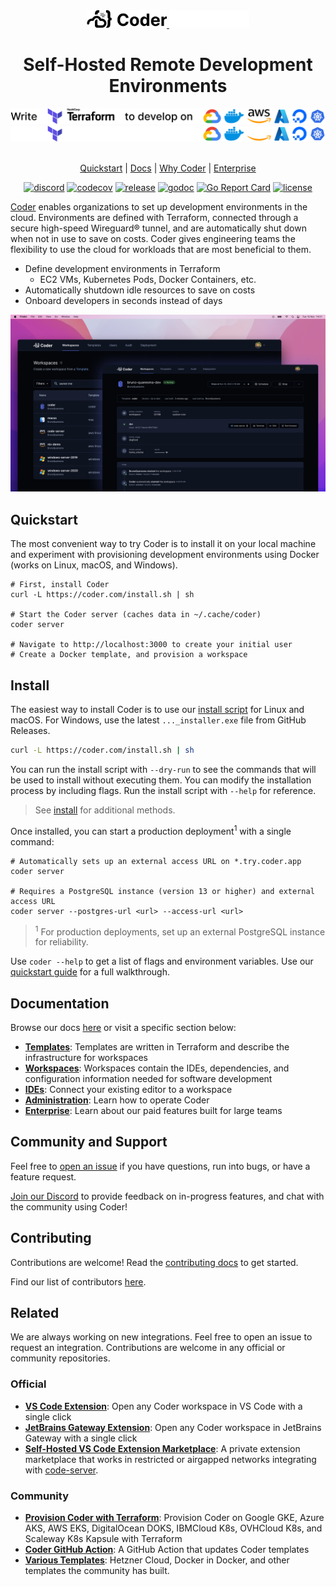 <div align="center">
  <a href="https://coder.com#gh-light-mode-only">
    <img src="./docs/images/logo-black.png" style="width: 128px">
  </a>
  <a href="https://coder.com#gh-dark-mode-only">
    <img src="./docs/images/logo-white.png" style="width: 128px">
  </a>

  <h1>
  Self-Hosted Remote Development Environments
  </h1>

  <a href="https://coder.com#gh-light-mode-only">
    <img src="./docs/images/banner-black.png" style="width: 650px">
  </a>
  <a href="https://coder.com#gh-dark-mode-only">
    <img src="./docs/images/banner-white.png" style="width: 650px">
  </a>

  <br>
  <br>

[Quickstart](#quickstart) | [Docs](https://coder.com/docs) | [Why Coder](https://coder.com/why) | [Enterprise](https://coder.com/docs/v2/latest/enterprise)

[![discord](https://img.shields.io/discord/747933592273027093?label=discord)](https://discord.gg/coder)
[![codecov](https://codecov.io/gh/coder/coder/branch/main/graph/badge.svg?token=TNLW3OAP6G)](https://codecov.io/gh/coder/coder)
[![release](https://img.shields.io/github/v/release/coder/coder)](https://github.com/coder/coder/releases)
[![godoc](https://pkg.go.dev/badge/github.com/coder/coder.svg)](https://pkg.go.dev/github.com/coder/coder)
[![Go Report Card](https://goreportcard.com/badge/github.com/coder/coder)](https://goreportcard.com/report/github.com/coder/coder)
[![license](https://img.shields.io/github/license/coder/coder)](./LICENSE)

</div>

[Coder](https://coder.com) enables organizations to set up development environments in the cloud. Environments are defined with Terraform, connected through a secure high-speed Wireguard® tunnel, and are automatically shut down when not in use to save on costs. Coder gives engineering teams the flexibility to use the cloud for workloads that are most beneficial to them.

- Define development environments in Terraform
  - EC2 VMs, Kubernetes Pods, Docker Containers, etc.
- Automatically shutdown idle resources to save on costs
- Onboard developers in seconds instead of days

<p align="center">
  <img src="./docs/images/hero-image.png">
</p>

## Quickstart

The most convenient way to try Coder is to install it on your local machine and experiment with provisioning development environments using Docker (works on Linux, macOS, and Windows).

```
# First, install Coder
curl -L https://coder.com/install.sh | sh

# Start the Coder server (caches data in ~/.cache/coder)
coder server

# Navigate to http://localhost:3000 to create your initial user
# Create a Docker template, and provision a workspace
```

## Install

The easiest way to install Coder is to use our
[install script](https://github.com/coder/coder/blob/main/install.sh) for Linux
and macOS. For Windows, use the latest `..._installer.exe` file from GitHub
Releases.

```bash
curl -L https://coder.com/install.sh | sh
```

You can run the install script with `--dry-run` to see the commands that will be used to install without executing them. You can modify the installation process by including flags. Run the install script with `--help` for reference.

> See [install](docs/install) for additional methods.

Once installed, you can start a production deployment<sup>1</sup> with a single command:

```shell
# Automatically sets up an external access URL on *.try.coder.app
coder server

# Requires a PostgreSQL instance (version 13 or higher) and external access URL
coder server --postgres-url <url> --access-url <url>
```

> <sup>1</sup> For production deployments, set up an external PostgreSQL instance for reliability.

Use `coder --help` to get a list of flags and environment variables. Use our [quickstart guide](https://coder.com/docs/v2/latest/quickstart) for a full walkthrough.

## Documentation

Browse our docs [here](https://coder.com/docs/v2) or visit a specific section below:

- [**Templates**](https://coder.com/docs/v2/latest/templates): Templates are written in Terraform and describe the infrastructure for workspaces
- [**Workspaces**](https://coder.com/docs/v2/latest/workspaces): Workspaces contain the IDEs, dependencies, and configuration information needed for software development
- [**IDEs**](https://coder.com/docs/v2/latest/ides): Connect your existing editor to a workspace
- [**Administration**](https://coder.com/docs/v2/latest/admin): Learn how to operate Coder
- [**Enterprise**](https://coder.com/docs/v2/latest/enterprise): Learn about our paid features built for large teams

## Community and Support

Feel free to [open an issue](https://github.com/coder/coder/issues/new) if you have questions, run into bugs, or have a feature request.

[Join our Discord](https://discord.gg/coder) to provide feedback on in-progress features, and chat with the community using Coder!

## Contributing

Contributions are welcome! Read the [contributing docs](https://coder.com/docs/v2/latest/CONTRIBUTING) to get started.

Find our list of contributors [here](https://github.com/coder/coder/graphs/contributors).

## Related

We are always working on new integrations. Feel free to open an issue to request an integration. Contributions are welcome in any official or community repositories.

### Official

- [**VS Code Extension**](https://marketplace.visualstudio.com/items?itemName=coder.coder-remote): Open any Coder workspace in VS Code with a single click
- [**JetBrains Gateway Extension**](https://plugins.jetbrains.com/plugin/19620-coder): Open any Coder workspace in JetBrains Gateway with a single click
- [**Self-Hosted VS Code Extension Marketplace**](https://github.com/coder/code-marketplace): A private extension marketplace that works in restricted or airgapped networks integrating with [code-server](https://github.com/coder/code-server).

### Community

- [**Provision Coder with Terraform**](https://github.com/ElliotG/coder-oss-tf): Provision Coder on Google GKE, Azure AKS, AWS EKS, DigitalOcean DOKS, IBMCloud K8s, OVHCloud K8s, and Scaleway K8s Kapsule with Terraform
- [**Coder GitHub Action**](https://github.com/marketplace/actions/update-coder-template): A GitHub Action that updates Coder templates
- [**Various Templates**](./examples/templates/community-templates.md): Hetzner Cloud, Docker in Docker, and other templates the community has built.
